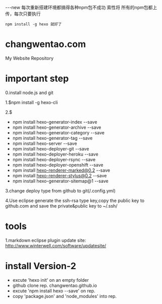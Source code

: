 ---new
每次重新搭建环境都搞得各种npm包不成功 索性将
所有的npm包都上传，每次只要执行
```
npm install -g hexo 就好了
```
changwentao.com
=================

My Website Repository

# important step
0.install node.js and git
 
1.$npm install -g hexo-cli

2.$
* npm install hexo-generator-index --save
* npm install hexo-generator-archive --save
* npm install hexo-generator-category --save
* npm install hexo-generator-tag --save
* npm install hexo-server --save
* npm install hexo-deployer-git --save
* npm install hexo-deployer-heroku --save
* npm install hexo-deployer-rsync --save
* npm install hexo-deployer-openshift --save
* npm install hexo-renderer-marked@0.2 --save
* npm install hexo-renderer-stylus@0.2 --save
* npm install hexo-generator-sitemap@1 --save

3.change deploy type from github to git(/.config.yml)

4.Use eclipse generate the ssh-rsa type key,copy the public key to github.com and save the private&public key to ~/.ssh/

# tools
1.markdown eclipse plugin update site:
http://www.winterwell.com/software/updatesite/



# install Version-2
* excute 'hexo init' on an empty folder
* github clone rep. changwentao.github.io
* excute 'npm install hexo --save' on rep.
* copy 'package.json' and 'node_modules' into rep.